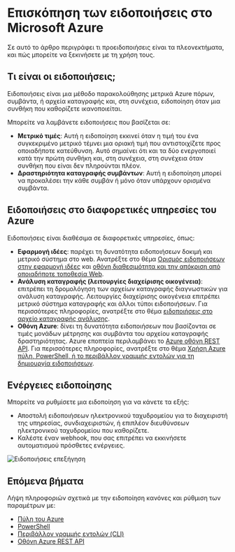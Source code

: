 <properties
    pageTitle="Επισκόπηση των ειδοποιήσεις στο Microsoft Azure | Microsoft Azure"
    description="Ειδοποιήσεις σάς επιτρέπουν να παρακολουθείτε μετρικά Azure πόρων, συμβάντα ή αρχεία καταγραφής και να ειδοποιείστε όταν ικανοποιείται μια συνθήκη που καθορίζετε."
    authors="rboucher"
    manager="carolz"
    editor=""
    services="monitoring-and-diagnostics"
    documentationCenter="monitoring-and-diagnostics"/>

<tags
    ms.service="monitoring-and-diagnostics"
    ms.workload="na"
    ms.tgt_pltfrm="na"
    ms.devlang="na"
    ms.topic="article"
    ms.date="09/24/2016"
    ms.author="robb"/>

# <a name="overview-of-alerts-in-microsoft-azure"></a>Επισκόπηση των ειδοποιήσεις στο Microsoft Azure


Σε αυτό το άρθρο περιγράφει τι προειδοποιήσεις είναι τα πλεονεκτήματα, και πώς μπορείτε να ξεκινήσετε με τη χρήση τους.  

## <a name="what-are-alerts"></a>Τι είναι οι ειδοποιήσεις;
Ειδοποιήσεις είναι μια μέθοδο παρακολούθησης μετρικά Azure πόρων, συμβάντα, ή αρχεία καταγραφής και, στη συνέχεια, ειδοποίηση όταν μια συνθήκη που καθορίζετε ικανοποιείται.

Μπορείτε να λαμβάνετε ειδοποιήσεις που βασίζεται σε:

- **Μετρικό τιμές**: Αυτή η ειδοποίηση εκκινεί όταν η τιμή του ένα συγκεκριμένο μετρικό τέμνει μια οριακή τιμή που αντιστοιχίζετε προς οποιαδήποτε κατεύθυνση. Αυτό σημαίνει ότι και τα δύο ενεργοποιεί κατά την πρώτη συνθήκη και, στη συνέχεια, στη συνέχεια όταν συνθήκη που είναι δεν πληρούνται πλέον.
- **Δραστηριότητα καταγραφής συμβάντων**: Αυτή η ειδοποίηση μπορεί να προκαλέσει την κάθε συμβάν ή μόνο όταν υπάρχουν ορισμένα συμβάντα.

## <a name="alerts-in-different-azure-services"></a>Ειδοποιήσεις στο διαφορετικές υπηρεσίες του Azure

Ειδοποιήσεις είναι διαθέσιμα σε διαφορετικές υπηρεσίες, όπως:

- **Εφαρμογή ιδέες**: παρέχει τη δυνατότητα ειδοποιήσεων δοκιμή και μετρικό σύστημα στο web. Ανατρέξτε στο θέμα [Ορισμός ειδοποιήσεων στην εφαρμογή ιδέες](../application-insights/app-insights-alerts.md) και [οθόνη διαθεσιμότητα και την απόκριση από οποιαδήποτε τοποθεσία Web](../application-insights/app-insights-monitor-web-app-availability.md).
- **Ανάλυση καταγραφής (λειτουργίες διαχείρισης οικογένεια)**: επιτρέπει τη δρομολόγηση των αρχείων καταγραφής διαγνωστικών για ανάλυση καταγραφής. Λειτουργίες διαχείρισης οικογένεια επιτρέπει μετρικό σύστημα καταγραφής και άλλοι τύποι ειδοποιήσεων. Για περισσότερες πληροφορίες, ανατρέξτε στο θέμα [ειδοποιήσεις στο αρχείο καταγραφής ανάλυσης](../log-analytics/log-analytics-alerts.md).  
- **Οθόνη Azure**: δίνει τη δυνατότητα ειδοποιήσεων που βασίζονται σε τιμές μονάδων μέτρησης και συμβάντα του αρχείου καταγραφής δραστηριότητας. Azure εποπτεία περιλαμβάνει το [Azure οθόνη REST API](https://msdn.microsoft.com/library/dn931943.aspx).  Για περισσότερες πληροφορίες, ανατρέξτε στο θέμα [Χρήση Azure πύλη, PowerShell, ή το περιβάλλον γραμμής εντολών για τη δημιουργία ειδοποιήσεων](insights-alerts-portal.md).

## <a name="alert-actions"></a>Ενέργειες ειδοποίησης
Μπορείτε να ρυθμίσετε μια ειδοποίηση για να κάνετε τα εξής:

- Αποστολή ειδοποιήσεων ηλεκτρονικού ταχυδρομείου για το διαχειριστή της υπηρεσίας, συνδιαχειριστών, ή επιπλέον διευθύνσεων ηλεκτρονικού ταχυδρομείου που καθορίζετε.
- Καλέστε έναν webhook, που σας επιτρέπει να εκκινήσετε αυτοματισμού πρόσθετες ενέργειες.

 ![Ειδοποιήσεις επεξήγηση](./media/monitoring-overview-alerts/AlertsOverviewResource3.png)


## <a name="next-steps"></a>Επόμενα βήματα

Λήψη πληροφοριών σχετικά με την ειδοποίηση κανόνες και ρύθμιση των παραμέτρων με:

- [Πύλη του Azure](insights-alerts-portal.md)
- [PowerShell](insights-alerts-powershell.md)
- [Περιβάλλον γραμμής εντολών (CLI)](insights-alerts-command-line-interface.md)
- [Οθόνη Azure REST API](https://msdn.microsoft.com/library/azure/dn931945.aspx)
